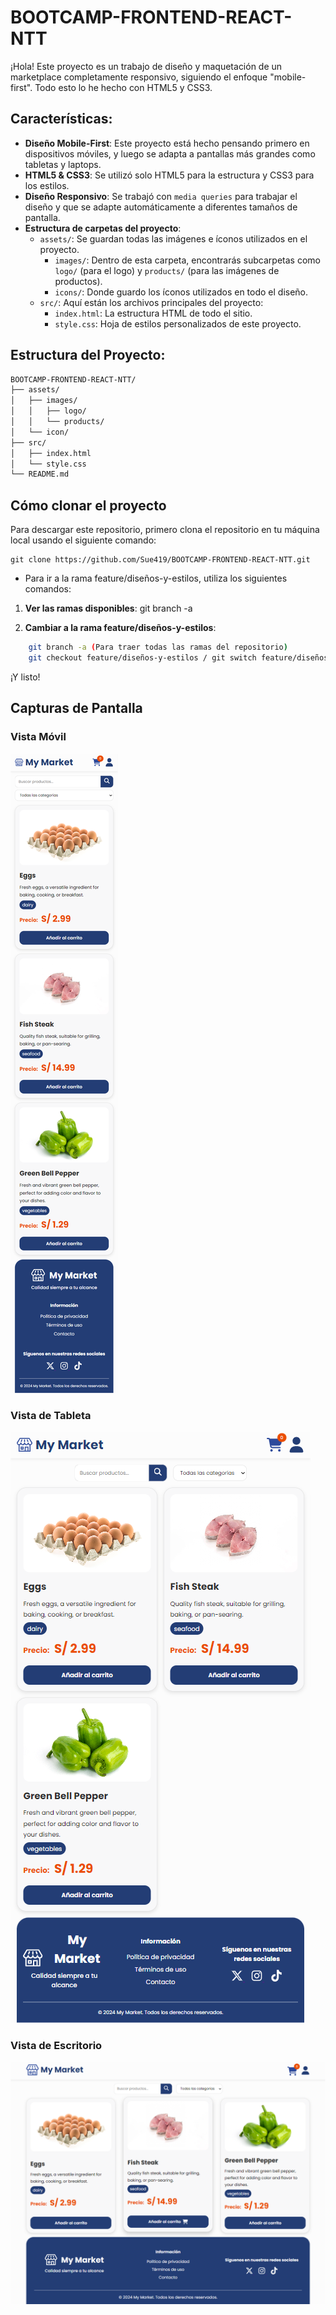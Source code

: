 # BOOTCAMP-FRONTEND-REACT-NTT

¡Hola! Este proyecto es un trabajo de diseño y maquetación de un marketplace completamente responsivo, siguiendo el enfoque "mobile-first". Todo esto lo he hecho con HTML5 y CSS3.

## Características:
- **Diseño Mobile-First**: Este proyecto está hecho pensando primero en dispositivos móviles, y luego se adapta a pantallas más grandes como tabletas y laptops.
- **HTML5 & CSS3**: Se utilizó solo HTML5 para la estructura y CSS3 para los estilos.
- **Diseño Responsivo**: Se trabajó con `media queries` para trabajar el diseño y que se adapte automáticamente a diferentes tamaños de pantalla.
- **Estructura de carpetas del proyecto**:
  - `assets/`: Se guardan todas las imágenes e íconos utilizados en el proyecto.
    - `images/`: Dentro de esta carpeta, encontrarás subcarpetas como `logo/` (para el logo) y `products/` (para las imágenes de productos).
    - `icons/`: Donde guardo los íconos utilizados en todo el diseño.
  - `src/`: Aquí están los archivos principales del proyecto:
    - `index.html`: La estructura HTML de todo el sitio.
    - `style.css`: Hoja de estilos personalizados de este proyecto.

## Estructura del Proyecto:
```bash
BOOTCAMP-FRONTEND-REACT-NTT/
├── assets/
│   ├── images/
│   │   ├── logo/
│   │   └── products/
│   └── icon/
├── src/
│   ├── index.html
│   └── style.css
└── README.md
```

## Cómo clonar el proyecto

Para descargar este repositorio, primero clona el repositorio en tu máquina local usando el siguiente comando:

    git clone https://github.com/Sue419/BOOTCAMP-FRONTEND-REACT-NTT.git

- Para ir a la rama feature/diseños-y-estilos, utiliza los siguientes comandos:

1. **Ver las ramas disponibles**:
    git branch -a

2. **Cambiar a la rama feature/diseños-y-estilos**:
```bash
    git branch -a (Para traer todas las ramas del repositorio)
    git checkout feature/diseños-y-estilos / git switch feature/diseños-y-estilos
  ```

¡Y listo! 

## Capturas de Pantalla 
### Vista Móvil
![Vista Móvil](assets/screenshots/mobile-view.png)

### Vista de Tableta
![Vista de Tableta](assets/screenshots/tablet-view.png)

### Vista de Escritorio
![Vista de Escritorio](assets/screenshots/desktop-view.png)
